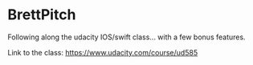 # BrettPitch
Following along the udacity IOS/swift class... with a few bonus features.

Link to the class: https://www.udacity.com/course/ud585
